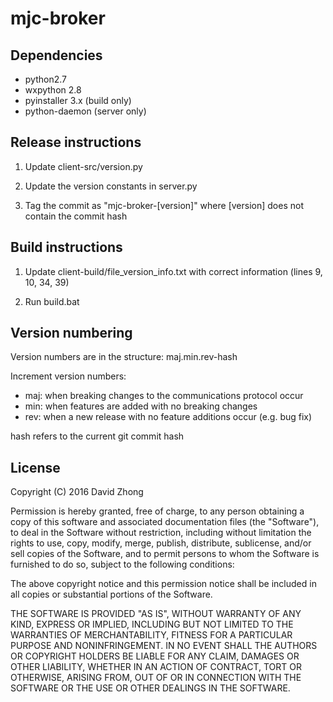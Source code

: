 # mjc-broker

## Dependencies

* python2.7
* wxpython 2.8
* pyinstaller 3.x (build only)
* python-daemon (server only)

## Release instructions

1. Update client-src/version.py

2. Update the version constants in server.py

3. Tag the commit as "mjc-broker-[version]" where [version] does not contain the commit hash

## Build instructions

1. Update client-build/file_version_info.txt with correct information (lines 9, 10, 34, 39)

2. Run build.bat

## Version numbering

Version numbers are in the structure: maj.min.rev-hash

Increment version numbers:

* maj: when breaking changes to the communications protocol occur
* min: when features are added with no breaking changes
* rev: when a new release with no feature additions occur (e.g. bug fix)

hash refers to the current git commit hash

## License

Copyright (C) 2016 David Zhong

Permission is hereby granted, free of charge, to any person obtaining a copy of this software and associated documentation files (the "Software"), to deal in the Software without restriction, including without limitation the rights to use, copy, modify, merge, publish, distribute, sublicense, and/or sell copies of the Software, and to permit persons to whom the Software is furnished to do so, subject to the following conditions:

The above copyright notice and this permission notice shall be included in all copies or substantial portions of the Software.

THE SOFTWARE IS PROVIDED "AS IS", WITHOUT WARRANTY OF ANY KIND, EXPRESS OR IMPLIED, INCLUDING BUT NOT LIMITED TO THE WARRANTIES OF MERCHANTABILITY, FITNESS FOR A PARTICULAR PURPOSE AND NONINFRINGEMENT. IN NO EVENT SHALL THE AUTHORS OR COPYRIGHT HOLDERS BE LIABLE FOR ANY CLAIM, DAMAGES OR OTHER LIABILITY, WHETHER IN AN ACTION OF CONTRACT, TORT OR OTHERWISE, ARISING FROM, OUT OF OR IN CONNECTION WITH THE SOFTWARE OR THE USE OR OTHER DEALINGS IN THE SOFTWARE.

